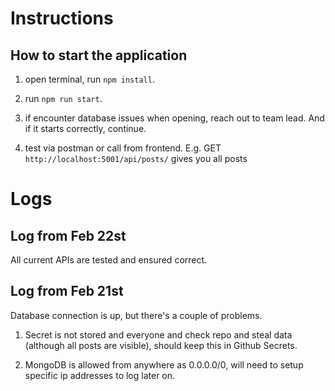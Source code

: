 # Instructions

## How to start the application

1. open terminal, run `npm install`.

2. run `npm run start`.

3. if encounter database issues when opening, reach out to team lead. And if it starts correctly, continue.

4. test via postman or call from frontend. E.g. GET `http://localhost:5001/api/posts/` gives you all posts


# Logs

## Log from Feb 22st

All current APIs are tested and ensured correct.

## Log from Feb 21st

Database connection is up, but there's a couple of problems.

1. Secret is not stored and everyone and check repo and steal data (although all posts are visible), should keep this in Github Secrets.

2. MongoDB is allowed from anywhere as 0.0.0.0/0, will need to setup specific ip addresses to log later on.